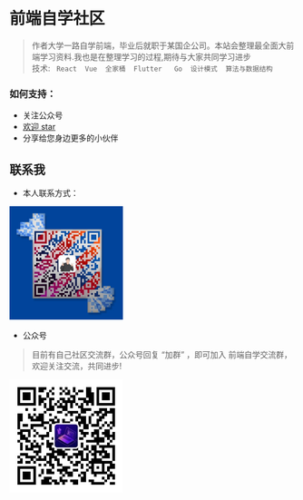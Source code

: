 <!--
 * @Description: 
 * @Author: ZhangXin
 * @Date: 2021-01-24 21:26:52
 * @LastEditTime: 2021-01-27 00:34:23
 * @LastEditors: ZhangXin
-->
# 前端自学社区

> 作者大学一路自学前端，毕业后就职于某国企公司。本站会整理最全面大前端学习资料.我也是在整理学习的过程,期待与大家共同学习进步<br/>
技术: ` React  Vue  全家桶  Flutter   Go  设计模式  算法与数据结构`

### 如何支持：

- 关注公众号
-  <a href="https://github.com/AK47HaiJun/BigFrontEnd-blog">欢迎 star</a>
- 分享给您身边更多的小伙伴

## 联系我

* 本人联系方式： <br/>
<img src="img/wx.jpg" style="width:200px;height:200px">


* 公众号<br/>
> 目前有自己社区交流群，公众号回复 “加群” ，即可加入 前端自学交流群，欢迎关注交流，共同进步! 

<img src="img/gzh.jpg" style="width:200px;height:200px">
